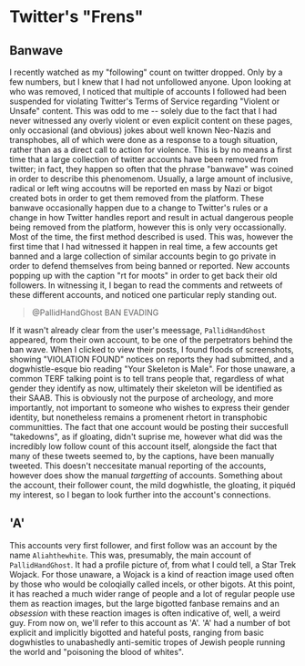 # Twitter's "Frens"

## Banwave

I recently watched as my "following" count on twitter dropped. Only by a few numbers, but I knew that I had not unfollowed anyone. Upon looking at who was removed, I noticed that multiple of accounts I followed had been suspended for violating Twitter's Terms of Service regarding "Violent or Unsafe" content. This was odd to me -- solely due to the fact that I had never witnessed any overly violent or even explicit content on these pages, only occasional (and obvious) jokes about well known Neo-Nazis and transphobes, all of which were done as a response to a tough situation, rather than as a direct call to action for violence.
This is by no means a first time that a large collection of twitter accounts have been removed from twitter; in fact, they happen so often that the phrase "banwave" was coined in order to describe this phenomenom. Usually, a large amount of inclusive, radical or left wing accoutns will be reported en mass by Nazi or bigot created bots in order to get them removed from the platform. These banwave occasionally happen due to a change to Twitter's rules or a change in how Twitter handles report and result in actual dangerous people being removed from the platform, however this is only very occassionally. Most of the time, the first method described is used.
This was, however the first time that I had witnessed it happen in real time, a few accounts get banned and a large collection of similar accounts begin to go private in order to defend themselves from being banned or reported. New accounts popping up with the caption "rt for moots" in order to get back their old followers. In witnessing it, I began to read the comments and retweets of these different accounts, and noticed one particular reply standing out.

> @PallidHandGhost BAN EVADING

If it wasn't already clear from the user's meessage, `PallidHandGhost` appeared, from their own account, to be one of the perpetrators behind the ban wave. When I clicked to view their posts, I found floods of screenshots, showing "VIOLATION FOUND" notices on reports they had submitted, and a dogwhistle-esque bio reading "Your Skeleton is Male". For those unaware, a common TERF talking point is to tell trans people that, regardless of what gender they identify as now, ultimately their skeleton will be identified as their SAAB. This is obviously not the purpose of archeology, and more importantly, not important to someone who wishes to express their gender identity, but nonetheless remains a promenent rhetort in transphobic communitties.
The fact that one account would be posting their succesfull "takedowns", as if gloating, didn't suprise me, however what did was the incredibly low follow count of this account itself, alongside the fact that many of these tweets seemed to, by the captions, have been manually tweeted. This doesn't neccesitate manual reporting of the accounts, however does show the manual *targetting* of accounts. Something about the account, their follower count, the mild dogwhistle, the gloating, it piquéd my interest, so I began to look further into the account's connections. 

## 'A'

This accounts very first follower, and first follow was an account by the name `Aliahthewhite`. This was, presumably, the main account of `PallidHandGhost`. It had a profile picture of, from what I could tell, a Star Trek Wojack. For those unaware, a Wojack is a kind of reaction image used often by those who would be coloqially called incels, or other bigots. At this point, it has reached a much wider range of people and a lot of regular people use them as reaction images, but the large bigotted fanbase remains and an _obsession_ with these reaction images is often indicative of, well, a weird guy.
From now on, we'll refer to this account as 'A'. 'A' had a number of bot explicit and implicitly bigotted and hateful posts, ranging from basic dogwhistles to unabashedly anti-semitic tropes of Jewish people running the world and "poisoning the blood of whites". 
